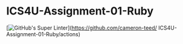 # ICS4U-Assignment-01-Ruby
[![GitHub's Super Linter](https://github.com/cameron-teed/ICS4U-Assignment-01-Ruby/workflows/GitHub's%20Super%20Linter/badge.svg)](https://github.com/cameron-teed/
ICS4U-Assignment-01-Ruby/actions)
